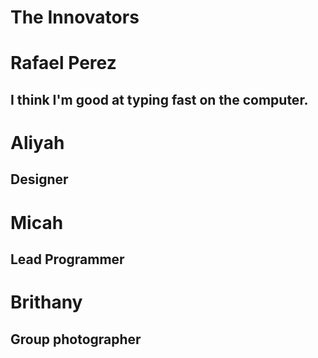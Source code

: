 # The Innovators

# Rafael Perez 
## I think I'm good at typing fast on the computer.
# Aliyah 
## Designer

# Micah
## Lead Programmer

# Brithany
## Group photographer
